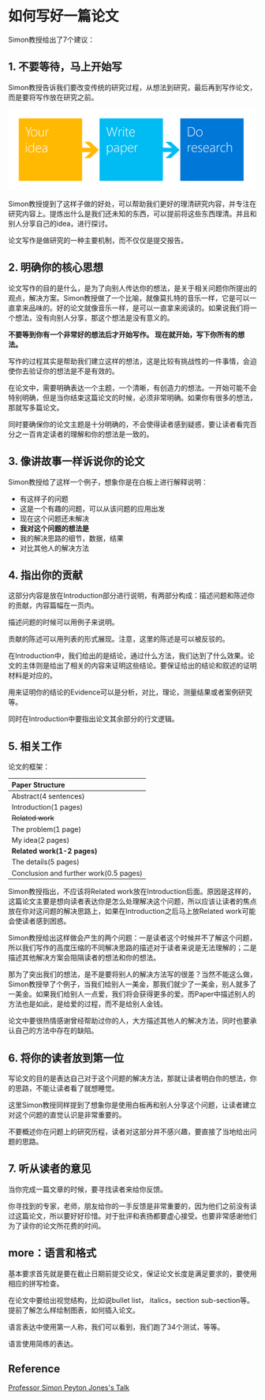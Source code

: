 # 如何写好一篇论文

Simon教授给出了7个建议：

## 1. 不要等待，马上开始写

Simon教授告诉我们要改变传统的研究过程，从想法到研究，最后再到写作论文，而是要将写作放在研究之前。

![&#x5199;&#x4F5C;&#x6D41;&#x7A0B;](../.gitbook/assets/image%20%2827%29.png)

Simon教授提到了这样子做的好处，可以帮助我们更好的理清研究内容，并专注在研究内容上。提炼出什么是我们还未知的东西，可以提前将这些东西理清。并且和别人分享自己的idea，进行探讨。

论文写作是做研究的一种主要机制，而不仅仅是提交报告。

## 2. 明确你的核心思想

论文写作的目的是什么，是为了向别人传达你的想法，是关于相关问题你所提出的观点，解决方案。Simon教授做了一个比喻，就像莫扎特的音乐一样，它是可以一直拿来品味的。好的论文就像音乐一样，是可以一直拿来阅读的。如果说我们将一个想法，没有向别人分享，那这个想法是没有意义的。

**不要等到你有一个非常好的想法后才开始写作。 现在就开始，写下你所有的想法。**

写作的过程其实是帮助我们建立这样的想法，这是比较有挑战性的一件事情，会迫使你去验证你的想法是不是有效的。

在论文中，需要明确表达一个主题，一个清晰，有创造力的想法。一开始可能不会特别明确，但是当你结束这篇论文的时候，必须非常明确。如果你有很多的想法，那就写多篇论文。

同时要确保你的论文主题是十分明确的，不会使得读者感到疑惑，要让读者看完百分之一百肯定读者的理解和你的想法是一致的。

## 3. 像讲故事一样诉说你的论文

Simon教授给了这样一个例子，想象你是在白板上进行解释说明：

* 有这样子的问题
* 这是一个有趣的问题，可以从该问题的应用出发
* 现在这个问题还未解决
* **我对这个问题的想法是**
* 我的解决思路的细节，数据，结果
* 对比其他人的解决方法

## 4. 指出你的贡献

这部分内容是放在Introduction部分进行说明，有两部分构成：描述问题和陈述你的贡献，内容篇幅在一页内。

描述问题的时候可以用例子来说明。

贡献的陈述可以用列表的形式展现。注意，这里的陈述是可以被反驳的。

在Introduction中，我们给出的是结论，通过什么方法，我们达到了什么效果。论文的主体则是给出了相关的内容来证明这些结论。要保证给出的结论和叙述的证明材料是对应的。

用来证明你的结论的Evidence可以是分析，对比，理论，测量结果或者案例研究等。

同时在Introduction中要指出论文其余部分的行文逻辑。

## 5. 相关工作

论文的框架：

| Paper Structure |
| :--- |
| Abstract\(4 sentences\) |
| Introduction\(1 pages\) |
| ~~Related work~~ |
| The problem\(1 page\) |
| My idea\(2 pages\) |
| **Related work\(1-2 pages\)** |
| The details\(5 pages\) |
| Conclusion and further work\(0.5 pages\) |

Simon教授指出，不应该将Related work放在Introduction后面。原因是这样的，这篇论文主要是想向读者表达你是怎么处理解决这个问题，所以应该让读者的焦点放在你对这问题的解决思路上，如果在Introduction之后马上放Related work可能会使读者感到困惑。

Simon教授给出这样做会产生的两个问题：一是读者这个时候并不了解这个问题，所以我们写作的高度压缩的不同解决思路的描述对于读者来说是无法理解的；二是描述其他解决方案会阻隔读者的想法和你的想法。

那为了突出我们的想法，是不是要将别人的解决方法写的很差？当然不能这么做，Simon教授举了个例子，当我们给别人一美金，那我们就少了一美金，别人就多了一美金。如果我们给别人一点爱，我们将会获得更多的爱。而Paper中描述别人的方法也是如此，是给爱的过程，而不是给别人金钱。

论文中要很热情感谢曾经帮助过你的人，大方描述其他人的解决方法，同时也要承认自己的方法中存在的缺陷。

## 6. 将你的读者放到第一位

写论文的目的是表达自己对于这个问题的解决方法，那就让读者明白你的想法，你的思路，不能让读者看了就想睡觉。

这里Simon教授同样提到了想象你是使用白板再和别人分享这个问题，让读者建立对这个问题的直觉认识是非常重要的。

不要概述你在问题上的研究历程，读者对这部分并不感兴趣，要直接了当地给出问题的思路。

## 7. 听从读者的意见

当你完成一篇文章的时候，要寻找读者来给你反馈。

你寻找到的专家，老师，朋友给你的一手反馈是非常重要的，因为他们之前没有读过这篇论文，所以要好好珍惜。对于批评和表扬都要虚心接受。也要非常感谢他们为了读你的论文所花费的时间。

## more：语言和格式

基本要求首先就是要在截止日期前提交论文，保证论文长度是满足要求的，要使用相应的拼写检查。

在论文中要给出视觉结构，比如说bullet list， italics，section sub-section等。提前了解怎么样绘制图表，如何插入论文。

语言表达中使用第一人称，我们可以看到，我们跑了34个测试，等等。

语言使用简练的表达。

## Reference

[Professor Simon Peyton Jones's Talk](https://www.microsoft.com/en-us/research/academic-program/write-great-research-paper/)

